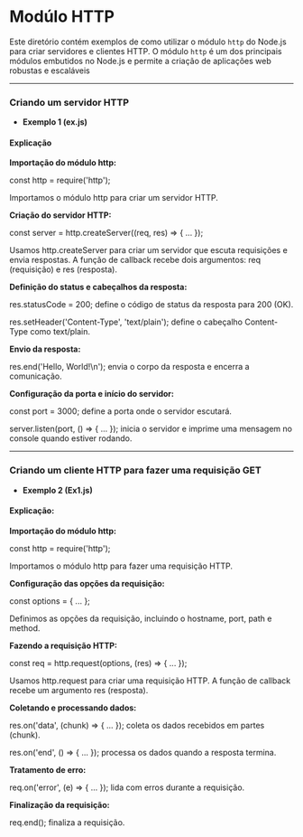 # Modúlo HTTP

Este diretório contém exemplos de como utilizar o módulo `http` do Node.js para criar servidores e clientes HTTP. O módulo `http` é um dos principais módulos embutidos no Node.js e permite a criação de aplicações web robustas e escaláveis

---

### Criando um servidor HTTP


 - **Exemplo 1 (ex.js)**

#### **Explicação**

**Importação do módulo http:**

const http = require('http');

Importamos o módulo http para criar um servidor HTTP.

**Criação do servidor HTTP:**

const server = http.createServer((req, res) => { ... });

Usamos http.createServer para criar um servidor que escuta requisições e envia respostas. A função de callback recebe dois argumentos: req (requisição) e res (resposta).

**Definição do status e cabeçalhos da resposta:**

res.statusCode = 200; define o código de status da resposta para 200 (OK).

res.setHeader('Content-Type', 'text/plain'); define o cabeçalho Content-Type como text/plain.

**Envio da resposta:**

res.end('Hello, World!\n'); envia o corpo da resposta e encerra a comunicação.

**Configuração da porta e início do servidor:**

const port = 3000; define a porta onde o servidor escutará.

server.listen(port, () => { ... }); inicia o servidor e imprime uma mensagem no console quando estiver rodando.

---

### Criando um cliente HTTP para fazer uma requisição GET

 - **Exemplo 2 (Ex1.js)**

#### Explicação:

**Importação do módulo http:**

const http = require('http');

Importamos o módulo http para fazer uma requisição HTTP.

**Configuração das opções da requisição:**

const options = { ... };

Definimos as opções da requisição, incluindo o hostname, port, path e method.

**Fazendo a requisição HTTP:**

const req = http.request(options, (res) => { ... });

Usamos http.request para criar uma requisição HTTP. A função de callback recebe um argumento res (resposta).

**Coletando e processando dados:**

res.on('data', (chunk) => { ... }); coleta os dados recebidos em partes (chunk).

res.on('end', () => { ... }); processa os dados quando a resposta termina.

**Tratamento de erro:**

req.on('error', (e) => { ... }); lida com erros durante a requisição.

**Finalização da requisição:**

req.end(); finaliza a requisição.